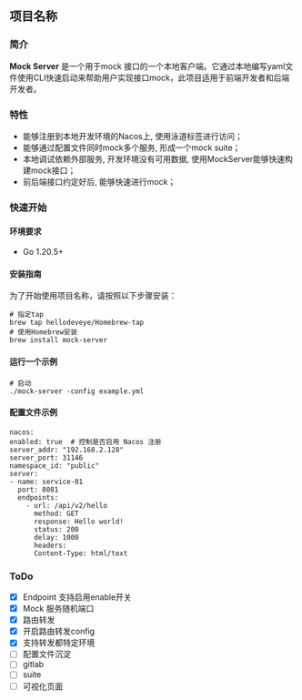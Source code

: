 ## 项目名称   
### 简介
**Mock Server** 是一个用于mock 接口的一个本地客户端。它通过本地编写yaml文件使用CLI快速启动来帮助用户实现接口mock，此项目适用于前端开发者和后端开发者。
### 特性
- 能够注册到本地开发环境的Nacos上, 使用泳道标签进行访问；
- 能够通过配置文件同时mock多个服务, 形成一个mock suite；
- 本地调试依赖外部服务, 开发环境没有可用数据, 使用MockServer能够快速构建mock接口；
- 前后端接口约定好后, 能够快速进行mock；
### 快速开始
#### 环境要求
- Go 1.20.5+
#### 安装指南
  为了开始使用项目名称，请按照以下步骤安装：
```
# 指定tap
brew tap hellodeveye/Homebrew-tap
# 使用Homebrew安装
brew install mock-server
```
#### 运行一个示例
```
# 启动
./mock-server -config example.yml
```
#### 配置文件示例
```
nacos:
enabled: true  # 控制是否启用 Nacos 注册
server_addr: "192.168.2.128"
server_port: 31146
namespace_id: "public"
server:
- name: service-01
  port: 8081
  endpoints:
    - url: /api/v2/hello
      method: GET
      response: Hello world!
      status: 200
      delay: 1000
      headers:
      Content-Type: html/text
```
### ToDo

- [x] Endpoint 支持启用enable开关
- [x] Mock 服务随机端口
- [x] 路由转发
- [x] 开启路由转发config
- [x] 支持转发都特定环境
- [ ] 配置文件沉淀
- [ ] gitlab
- [ ] suite
- [ ] 可视化页面

